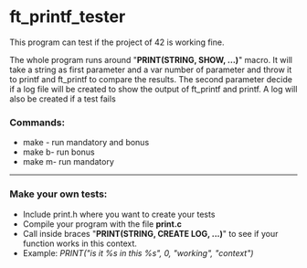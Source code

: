# ft_printf_tester

<p>This program can test if the project of 42 is working fine.</p>
<p>The whole program runs around "<strong>PRINT(STRING, SHOW, ...)</strong>" macro. It will take a string as first parameter and a var number of parameter and throw it to printf and ft_printf to compare the results. The second parameter decide if a log file will be created to show the output of ft_printf and printf. A log will also be created if a test fails</p>


<h3>Commands:</h2>
<ul>
	<li>make - run mandatory and bonus</li>
	<li>make b- run bonus</li>
	<li>make m- run mandatory</li>
</ul>
<hr>
<h3>Make your own tests:</h2>
<ul>
	<li>Include print.h where you want to create your tests</li>
	<li>Compile your program with the file <strong>print.c</strong> </li>
	<li>Call inside braces "<strong>PRINT(STRING, CREATE LOG, ...)</strong>" to see if your function works in this context.</li>
	<li>Example: <i>PRINT("is it %s in this %s", 0, "working", "context")</i></li>
</ul>